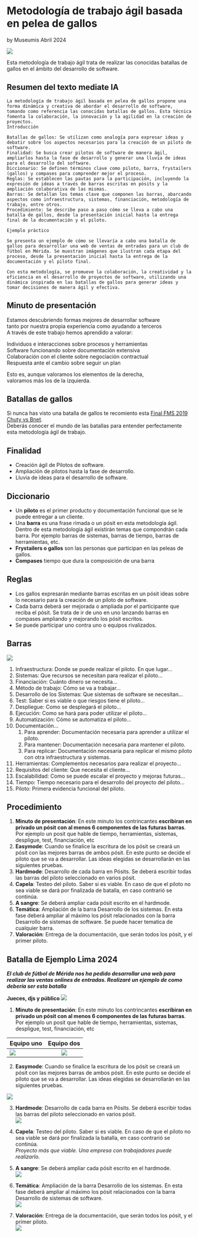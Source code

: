 # Metodología de trabajo ágil basada en pelea de gallos

by Museumis Abril 2024


![](https://raw.githubusercontent.com/museumis/MetodoTrabajoAgilBatallaDeGallos/main/Imagenes/01Presentacion.png)

Esta metodología de trabajo ágil trata de realizar las conocidas batallas de gallos en el ámbito del desarrollo de software. 


## Resumen del texto mediate IA
```
La metodología de trabajo ágil basada en pelea de gallos propone una forma dinámica y creativa de abordar el desarrollo de software, tomando como referencia las conocidas batallas de gallos. Esta técnica fomenta la colaboración, la innovación y la agilidad en la creación de proyectos.
Introducción

Batallas de gallos: Se utilizan como analogía para expresar ideas y debatir sobre los aspectos necesarios para la creación de un piloto de software.
Finalidad: Se busca crear pilotos de software de manera ágil, ampliarlos hasta la fase de desarrollo y generar una lluvia de ideas para el desarrollo del software.
Diccionario: Se definen términos clave como piloto, barra, frystailers (gallos) y compases para comprender mejor el proceso.
Reglas: Se establecen las pautas para la participación, incluyendo la expresión de ideas a través de barras escritas en pósits y la ampliación colaborativa de las mismas.
Barras: Se detallan los temas clave que componen las barras, abarcando aspectos como infraestructura, sistemas, financiación, metodología de trabajo, entre otros.
Procedimiento: Se describe paso a paso cómo se lleva a cabo una batalla de gallos, desde la presentación inicial hasta la entrega final de la documentación y el piloto.

Ejemplo práctico

Se presenta un ejemplo de cómo se llevaría a cabo una batalla de gallos para desarrollar una web de ventas de entradas para un club de fútbol en Mérida. Se muestran imágenes que ilustran cada etapa del proceso, desde la presentación inicial hasta la entrega de la documentación y el piloto final.

Con esta metodología, se promueve la colaboración, la creatividad y la eficiencia en el desarrollo de proyectos de software, utilizando una dinámica inspirada en las batallas de gallos para generar ideas y tomar decisiones de manera ágil y efectiva.
```
## Minuto de presentación
Estamos descubriendo formas mejores de desarrollar software  
tanto por nuestra propia experiencia como ayudando a terceros  
A través de este trabajo hemos aprendido a valorar:  

Individuos e interacciones sobre procesos y herramientas  
Software funcionando sobre documentación extensiva  
Colaboración con el cliente sobre negociación contractual  
Respuesta ante el cambio sobre seguir un plan  

Esto es, aunque valoramos los elementos de la derecha,  
valoramos más los de la izquierda.  


## Batallas de gallos
Si nunca has visto una batalla de gallos te recomiento esta [Final FMS 2019 Chuty vs Bnet](https://youtu.be/mpZT9e8fcqc?si=dceyjkB5nqlFyO69]).  
Deberás conocer el mundo de las batallas para entender perfectamente esta metodología ágil de trabajo.


## Finalidad
* Creación ágil de Pilotos de software.
* Ampliación de pilotos hasta la fase de desarrollo.
* Lluvia de ideas para el desarrollo de software.  


## Diccionario
*  Un **piloto** es el primer producto y documentación funcional que se le puede entregar a un cliente.
*  Una **barra** es una frase rimada o un pósit en esta metodología ágil. Dentro de esta metodología ágil existirán temas que compondrán cada barra. Por ejemplo barras de sistemas, barras de tiempo, barras de herramientas, etc.
*  **Frystailers o gallos** son las personas que participan en las peleas de gallos.
*  **Compases** tiempo que dura la composición de una barra  


## Reglas
* Los gallos expresarán mediante barras escritas en un pósit ideas sobre lo necesario para la creación de un piloto de software.
* Cada barra deberá ser mejorada o ampliada por el participante que reciba el pósit. Se trata de ir de uno en uno lanzando barras en compases ampliando y mejorando los pósit escritos.
* Se puede participar uno contra uno o equipos rivalizados.

## Barras
![](https://raw.githubusercontent.com/museumis/MetodoTrabajoAgilBatallaDeGallos/main/Imagenes/03Barras.png)  

1. Infraestructura: Donde se puede realizar el piloto. En que lugar...  
2. Sistemas: Que recursos se necesitan para realizar el piloto...   
3. Financiación: Cuánto dinero se necesita...
4. Método de trabajo: Cómo se va a trabajar... 
5. Desarrollo de los Sistemas: Que sistemas de software se necesitan...  
6. Test: Saber si es viable o que riesgos tiene el piloto...  
7. Despliegue: Como se desplegará el piloto...  
8. Ejecución: Como se hará para poder utilizar el piloto...  
9. Automatización: Cómo se automatiza el piloto...  
10. Documentación... 
	1. Para aprender: Documentación necesaria para aprender a utilizar el piloto.
	2. Para mantener: Documentación necesaria para mantener el piloto.
	3. Para replicar: Documentación necesaria para replicar el mismo piloto con otra infraestructura y sistemas.
11. Herramientas: Complementos necesarios para realizar el proyecto...
12. Requisitos del cliente: Que necesita el cliente...
13. Escalabilidad: Como se puede escalar el proyecto y mejoras futuras...
12. Tiempo:  Tiempo necesario para el desarrollo del proyecto del piloto...
13. Piloto: Primera evidencia funcional del piloto.


## Procedimiento
1. **Minuto de presentación**: En este minuto los contrincantes **escribiran en privado un pósit con al menos 6 componentes de las futuras barras**. Por ejemplo un posit que hable de tiempo, herramientas, sistemas, despligue, test, financiación, etc
2. **Easymode**:  Cuando se finalice la escritura de los pósit se creará un pósit con las mejores barras de ambos pósit. En este punto se decide el piloto que se va a desarrollar. Las ideas elegidas se desarrollarán en las siguientes pruebas.
3. **Hardmode**: Desarrollo de cada barra en Pósits. Se deberá escribir todas las barras del piloto seleccionado en varios pósit.
4. **Capela**: Testeo del piloto. Saber si es viable. En caso de que el piloto no sea viable se dará por finalizada de batalla, en caso contrarió se continúa.
5. **A sangre**: Se deberá ampliar cada pósit escrito en el hardmode.
6. **Temática**: Ampliación de la barra Desarrollo de los sistemas. En esta fase deberá ampliar al máximo los pósit relacionados con la barra Desarrollo de sistemas de software. Se puede hacer tematica de cualquier barra.
7. **Valoración**: Entrega de la documentación, que serán todos los pósit, y el primer piloto.


## Batalla de **Ejemplo** Lima 2024
_**El club de fútbol de Mérida nos ha pedido desarrollar una web para realizar las ventas onlines de entradas. Realizaré un ejemplo de como debería ser esta batalla**_

**Jueces, djs y público**
![](https://raw.githubusercontent.com/museumis/MetodoTrabajoAgilBatallaDeGallos/main/Imagenes/02entorno.png)

1.  **Minuto de presentación**: En este minuto los contrincantes **escribiran en privado un pósit con al menos 6 componentes de las futuras barras**. Por ejemplo un posit que hable de tiempo, herramientas, sistemas, despligue, test, financiación, etc  

| Equipo uno  | Equipo dos |
| ------------- |:-------------:|
| ![](https://raw.githubusercontent.com/museumis/MetodoTrabajoAgilBatallaDeGallos/main/Imagenes/04Presentacion01.png) | ![](https://raw.githubusercontent.com/museumis/MetodoTrabajoAgilBatallaDeGallos/main/Imagenes/05Presentacion02.png)


2. **Easymode**:  Cuando se finalice la escritura de los pósit se creará un pósit con las mejores barras de ambos pósit. En este punto se decide el piloto que se va a desarrollar. Las ideas elegidas se desarrollarán en las siguientes pruebas.    

  ![](https://raw.githubusercontent.com/museumis/MetodoTrabajoAgilBatallaDeGallos/main/Imagenes/06EasyMode.png)


3. **Hardmode**: Desarrollo de cada barra en Pósits. Se deberá escribir todas las barras del piloto seleccionado en varios pósit.  
![](https://raw.githubusercontent.com/museumis/MetodoTrabajoAgilBatallaDeGallos/main/Imagenes/07HardMode.png)

4. **Capela**: Testeo del piloto. Saber si es viable. En caso de que el piloto no sea viable se dará por finalizada la batalla, en caso contrarió se continúa.    
_Proyecto más que viable. Una empresa con trabajadores puede realizarlo._
 
5. **A sangre**: Se deberá ampliar cada pósit escrito en el hardmode.  
![](https://raw.githubusercontent.com/museumis/MetodoTrabajoAgilBatallaDeGallos/main/Imagenes/08ASangre.png)
 
6. **Temática**: Ampliación de la barra Desarrollo de los sistemas. En esta fase deberá ampliar al máximo los pósit relacionados con la barra Desarrollo de sistemas de software.  
![](https://raw.githubusercontent.com/museumis/MetodoTrabajoAgilBatallaDeGallos/main/Imagenes/09Tematica.png)
 
7. **Valoración**: Entrega de la documentación, que serán todos los pósit, y el primer piloto.  
![](https://raw.githubusercontent.com/museumis/MetodoTrabajoAgilBatallaDeGallos/main/Imagenes/10Valoración.png)




